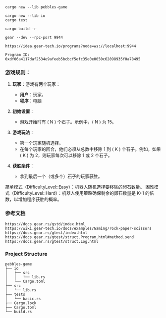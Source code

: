 ```shell
cargo new --lib pebbles-game 

cargo new --lib io
cargo test

cargo build -r

gear --dev --rpc-port 9944

https://idea.gear-tech.io/programs?node=ws://localhost:9944

Program ID: 0xdf06a4117daf2534e9afeeb5bcbcf5efc35e0e0050c62898935f0a78495
```

### 游戏规则：

1. **玩家**：游戏有两个玩家：
    - **用户**：玩家。
    - **程序**：电脑

2. **初始设置**：
    - 游戏开始时有 \( N \) 个石子。示例中，\( N \) 为 15。

3. **游戏玩法**：
    - 第一个玩家随机选择。
    - 在每个玩家的回合，他们必须从总数中移除 1 到 \( K \) 个石子。例如，如果 \( K \) 为 2，则玩家每次可以移除 1 或 2 个石子。

4. **获胜条件**：
    - 拿到最后一个（或多个）石子的玩家获胜。


简单模式（DifficultyLevel::Easy）：机器人随机选择要移除的卵石数量。
困难模式（DifficultyLevel::Hard）：机器人使用策略确保剩余的卵石数量是 K+1 的倍数，以增加程序获胜的概率。

### 参考文档

```
https://docs.gear.rs/gstd/index.html
https://wiki.gear-tech.io/docs/examples/Gaming/rock-paper-scissors
https://docs.gear.rs/gtest/index.html
https://docs.gear.rs/gtest/struct.Program.html#method.send
https://docs.gear.rs/gtest/struct.Log.html
```



### Project Structure

```
pebbles-game
├── io
│   ├── src
│   │   └── lib.rs
│   └── Cargo.toml
├── src
│   └── lib.rs
├── tests
│   └── basic.rs
├── Cargo.lock
├── Cargo.toml
└── build.rs
```



